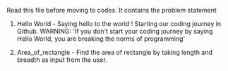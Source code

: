 Read this file before moving to codes. It contains the problem statement

1. Hello World - Saying hello to the world ! Starting our coding journey in Github. WARNING: 'If you don't start your coding journey by saying Hello World, you are breaking the norms of programming'

2. Area_of_rectangle - Find the area of rectangle by taking length and breadth as input from the user.

